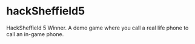 # hackSheffield5
HackSheffield 5 Winner. A demo game where you call a real life phone to call an in-game phone.
